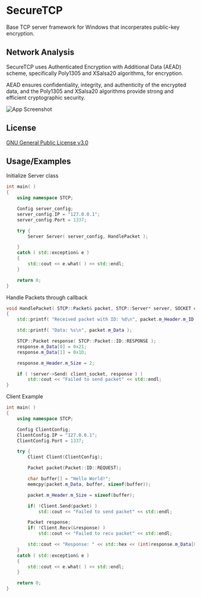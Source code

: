 
# SecureTCP

Base TCP server framework for Windows that incorperates public-key encryption. 


## Network Analysis

SecureTCP uses Authenticated Encryption with Additional Data (AEAD) scheme, specifically Poly1305 and XSalsa20 algorithms, for encryption.
 
AEAD ensures confidentiality, integrity, and authenticity of the encrypted data, and the Poly1305 and XSalsa20 algorithms provide strong and efficient cryptographic security.

![App Screenshot](https://i.ibb.co/KDKPvt8/Secure-TCP-Media.png)


## License

[GNU General Public License v3.0](https://github.com/soundthesamefr/SecureTCP/blob/master/license/)


## Usage/Examples

Initialize Server class
```cpp
int main( )
{
	using namespace STCP;

	Config server_config;
	server_config.IP = "127.0.0.1";
	server_config.Port = 1337;

	try {
		Server Server( server_config, HandlePacket );

	}
	catch ( std::exception& e )
	{
		std::cout << e.what( ) << std::endl;
	}

	return 0;
}
```
Handle Packets through callback
```cpp
void HandlePacket( STCP::Packet& packet, STCP::Server* server, SOCKET client_socket )
{
	std::printf( "Received packet with ID: %d\n", packet.m_Header.m_ID );

	std::printf( "Data: %s\n", packet.m_Data );

	STCP::Packet response( STCP::Packet::ID::RESPONSE );
	response.m_Data[0] = 0x21;
	response.m_Data[1] = 0x1D;

	response.m_Header.m_Size = 2;

	if ( !server->Send( client_socket, response ) )
		std::cout << "Failed to send packet" << std::endl;
}
```

Client Example
```cpp
int main( )
{
	using namespace STCP;

	Config ClientConfig;
	ClientConfig.IP = "127.0.0.1";
	ClientConfig.Port = 1337;

	try {
		Client Client(ClientConfig);

		Packet packet(Packet::ID::REQUEST);

		char buffer[] = "Hello World!";
		memcpy(packet.m_Data, buffer, sizeof(buffer));

		packet.m_Header.m_Size = sizeof(buffer);

		if( !Client.Send(packet) )
			std::cout << "Failed to send packet" << std::endl;

		Packet response;
		if( !Client.Recv(&response) )
			std::cout << "Failed to recv packet" << std::endl;

		std::cout << "Response: " << std::hex << (int)response.m_Data[0] << " " << (int)response.m_Data[1] << std::endl;
	}
	catch ( std::exception& e )
	{
		std::cout << e.what( ) << std::endl;
	}

	return 0;
}
```
